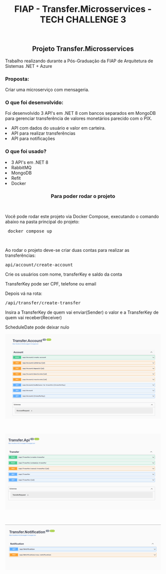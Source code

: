 <h1 align="center">FIAP - Transfer.Microsservices - TECH CHALLENGE 3</h1>
<br>

<h2 align="center">Projeto Transfer.Microsservices</h3>

<p>Trabalho realizando durante a Pós-Graduação da FIAP de Arquitetura de Sistemas .NET + Azure</p>
<h3>Proposta: </h3>
<p>Criar uma microserviço com mensageria.</p>
<h3>O que foi desenvolvido:</h3>
<p>Foi desenvolvido 3 API's em .NET 8 com bancos separados em MongoDB para gerenciar transferência de valores monetários parecido com o PIX.</p>
<li>API com dados do usuário e valor em carteira.</li>
<li>API para realizar transferências</li>
<li>API para notificações</li>
<h3>O que foi usado?</h3>
<li>3 API's em .NET 8</li>
<li>RabbitMQ</li>
<li>MongoDB</li>
<li>Refit</li>
<li>Docker</li>

<h3 align="center">Para poder rodar o projeto</h3>
<br>

<p>Você pode rodar este projeto via Docker Compose, executando o comando abaixo na pasta principal do projeto:</p>
 <pre> docker compose up</pre>
<br>

<p>Ao rodar o projeto deve-se criar duas contas para realizar as transferências:</p>
<pre>api/account/create-account</pre>
<p>Crie os usuários com nome, transferKey e saldo da conta</p>
<p>TransferKey pode ser CPF, telefone ou email</p>

<p>Depois vá na rota:</p>
<pre>/api/transfer/create-transfer</pre>
<p>Insira a TransferKey de quem vai enviar(Sender) o valor e a TransferKey de quem vai receber(Receiver)</p>
<p>ScheduleDate pode deixar nulo</p>

<p><img src="https://github.com/tiagorv0/Transfer.Microsservices/blob/main/images/Screenshot%202024-03-18%20194534.png" /></p>
<br>
<p><img src="https://github.com/tiagorv0/Transfer.Microsservices/blob/main/images/Screenshot%202024-03-18%20194559.png" /></p>
<br>
<p><img src="https://github.com/tiagorv0/Transfer.Microsservices/blob/main/images/Screenshot%202024-03-18%20194553.png" /></p>
